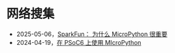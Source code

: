 # 网络搜集

- 2025-05-06，[SparkFun： 为什么 MicroPython 很重要](https://news.sparkfun.com/13770)
- 2024-04-19，[在 PSoC6 上使用 MIcroPython](https://www.hackster.io/Infineon_Team/micropython-on-psoc-fcf1d0)
